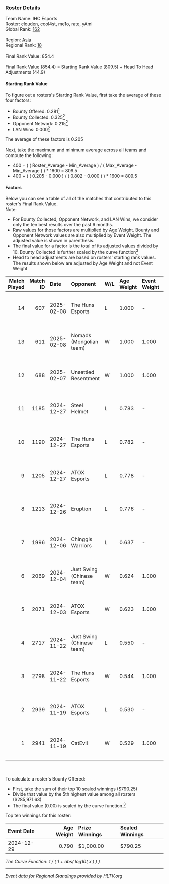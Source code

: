 ### Roster Details<br />
Team Name: IHC Esports<br />
Roster: clouden, cool4st, me1o, rate, yAmi<br />
Global Rank: [162](../../standings_global_2025_02_28.md)<br />
<br />
Region: [Asia]( ../../standings_asia_2025_02_28.md)<br />
Regional Rank: [18]( ../../standings_asia_2025_02_28.md)<br />
<br />
Final Rank Value:  854.4<br />
<br />
Final Rank Value (854.4) = Starting Rank Value (809.5) + Head To Head Adjustments (44.9)<br />

#### Starting Rank Value<br />
To figure out a rosters's Starting Rank Value, first take the average of these four factors:<br />
- Bounty Offered: 0.281[<sup>1</sup>](#table2)
- Bounty Collected: 0.325[<sup>2</sup>](#table1)
- Opponent Network: 0.215[<sup>2</sup>](#table1)
- LAN Wins: 0.000[<sup>2</sup>](#table1)

The average of these factors is 0.205<br />
<br />
Next, take the maximum and minimum average across all teams and compute the following:<br />
- 400 + ( ( Roster_Average - Min_Average ) / ( Max_Average - Min_Average ) ) * 1600 = 809.5
- 400 + ( ( 0.205 - 0.000 ) / ( 0.802 - 0.000 ) ) * 1600 = 809.5


#### Factors<br />
Below you can see a table of all of the matches that contributed to this roster's Final Rank Value.<br />
Note:<br />

- For Bounty Collected, Opponent Network, and LAN Wins, we consider only the ten best results over the past 6 months.
- Raw values for those factors are multiplied by Age Weight. Bounty and Opponent Network values are also multiplied by Event Weight. The adjusted value is shown in parenthesis.
- The final value for a factor is the total of its adjusted values divided by 10. Bounty Collected is further scaled by the curve function[<sup>3</sup>](#curveFunction)
- Head to head adjustments are based on rosters' starting rank values. The results shown below are adjusted by Age Weight and not Event Weight
<span id="table1"></span><br />


| Match Played | Match ID | Date       | Opponent                  | W/L | Age Weight | Event Weight | Bounty Collected | Opponent Network | LAN Wins  | H2H Adj. | Roster                             |
| -: | -: | :- | :- | :- | :- | :- | :- | :- | :- | -: | :- |
|           14 |      607 | 2025-02-08 | The Huns Esports          | L   | 1.000      | -            | -                | -                | -         |    -5.26 | clouden, cool4st, me1o, rate, yAmi |
|           13 |      611 | 2025-02-08 | Nomads (Mongolian team)   | W   | 1.000      | 1.000        | 0.001 (0.001)    | 0.420 (0.420)    | 0 (0.000) |    16.78 | clouden, cool4st, me1o, rate, yAmi |
|           12 |      688 | 2025-02-07 | Unsettled Resentment      | W   | 1.000      | 1.000        | 0.016 (0.016)    | 0.423 (0.423)    | 0 (0.000) |    23.03 | clouden, cool4st, me1o, rate, yAmi |
|           11 |     1185 | 2024-12-27 | Steel Helmet              | L   | 0.783      | -            | -                | -                | -         |   -20.98 | clouden, cool4st, me1o, rate, yAmi |
|           10 |     1190 | 2024-12-27 | The Huns Esports          | L   | 0.782      | -            | -                | -                | -         |    -4.16 | clouden, cool4st, me1o, rate, yAmi |
|            9 |     1205 | 2024-12-27 | ATOX Esports              | L   | 0.778      | -            | -                | -                | -         |    -0.89 | clouden, cool4st, me1o, rate, yAmi |
|            8 |     1213 | 2024-12-26 | Eruption                  | L   | 0.776      | -            | -                | -                | -         |    -6.67 | clouden, cool4st, me1o, rate, yAmi |
|            7 |     1996 | 2024-12-06 | Chinggis Warriors         | L   | 0.637      | -            | -                | -                | -         |    -3.83 | clouden, cool4st, me1o, rate, yAmi |
|            6 |     2069 | 2024-12-04 | Just Swing (Chinese team) | W   | 0.624      | 1.000        | 0.006 (0.004)    | 0.537 (0.335)    | 0 (0.000) |    12.34 | clouden, cool4st, me1o, rate, yAmi |
|            5 |     2071 | 2024-12-03 | ATOX Esports              | W   | 0.623      | 1.000        | 0.076 (0.047)    | 0.727 (0.453)    | 0 (0.000) |    19.05 | clouden, cool4st, me1o, rate, yAmi |
|            4 |     2717 | 2024-11-22 | Just Swing (Chinese team) | L   | 0.550      | -            | -                | -                | -         |    -6.51 | cool4st, hasteka, me1o, rate, yAmi |
|            3 |     2798 | 2024-11-22 | The Huns Esports          | W   | 0.544      | 1.000        | 0.029 (0.016)    | 0.854 (0.464)    | 0 (0.000) |    15.36 | cool4st, hasteka, me1o, rate, yAmi |
|            2 |     2939 | 2024-11-19 | ATOX Esports              | L   | 0.530      | -            | -                | -                | -         |    -0.43 | cool4st, hasteka, me1o, rate, yAmi |
|            1 |     2941 | 2024-11-19 | CatEvil                   | W   | 0.529      | 1.000        | 0.000 (0.000)    | 0.101 (0.053)    | 0 (0.000) |     7.04 | cool4st, hasteka, me1o, rate, yAmi |

<br />
<span id="table2"></span><br />
To calculate a roster's Bounty Offered:<br />

- First, take the sum of their top 10 scaled winnings ($790.25)
- Divide that value by the 5th highest value among all rosters ($285,971.63)
- The final value (0.00) is scaled by the curve function.[<sup>3</sup>](#curveFunction)

Top ten winnings for this roster:<br />

| Event Date | Age Weight | Prize Winnings | Scaled Winnings |
| :- | -: | :- | :- |
| 2024-12-29 |      0.790 | $1,000.00      | $790.25         |


<span id="curveFunction"></span>_The Curve Function: 1 / ( 1 + abs( log10( x ) ) )_<br />

---
_Event data for Regional Standings provided by HLTV.org_<br />
